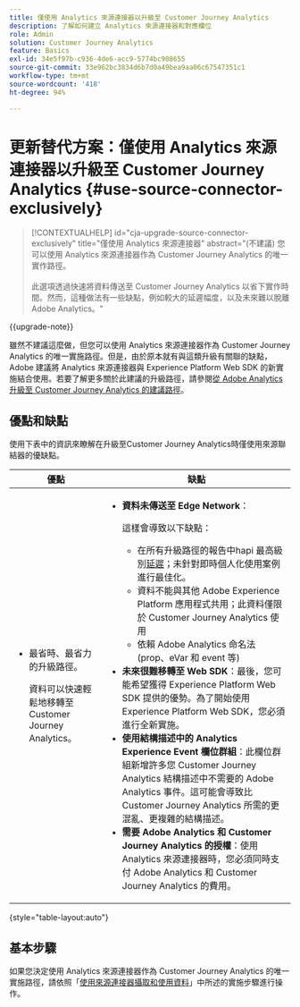 ```yaml
---
title: 僅使用 Analytics 來源連接器以升級至 Customer Journey Analytics
description: 了解如何建立 Analytics 來源連接器和對應欄位
role: Admin
solution: Customer Journey Analytics
feature: Basics
exl-id: 34e5f97b-c936-4de6-acc9-5774bc908655
source-git-commit: 33e962bc3834d6b7d0a49bea9aa06c67547351c1
workflow-type: tm+mt
source-wordcount: '418'
ht-degree: 94%

---
```


# 更新替代方案：僅使用 Analytics 來源連接器以升級至 Customer Journey Analytics {#use-source-connector-exclusively}

<!-- markdownlint-disable MD034 -->

>[!CONTEXTUALHELP]
>id="cja-upgrade-source-connector-exclusively"
>title="僅使用 Analytics 來源連接器"
>abstract="(不建議) 您可以使用 Analytics 來源連接器作為 Customer Journey Analytics 的唯一實作路徑。<br><br>此選項透過快速將資料傳送至 Customer Journey Analytics 以省下實作時間。然而，這種做法有一些缺點，例如較大的延遲幅度，以及未來難以脫離 Adobe Analytics。"

<!-- markdownlint-enable MD034 -->

{{upgrade-note}}

雖然不建議這麼做，但您可以使用 Analytics 來源連接器作為 Customer Journey Analytics 的唯一實施路徑。但是，由於原本就有與這類升級有關聯的缺點，Adobe 建議將 Analytics 來源連接器與 Experience Platform Web SDK 的新實施結合使用。若要了解更多關於此建議的升級路徑，請參閱[從 Adobe Analytics 升級至 Customer Journey Analytics 的建議路徑](/help/getting-started/cja-upgrade/cja-upgrade-recommendations.md)。

## 優點和缺點

使用下表中的資訊來瞭解在升級至Customer Journey Analytics時僅使用來源聯結器的優缺點。

| 優點 | 缺點 |
|----------|---------|
| <ul><li>最省時、最省力的升級路徑。 <p>資料可以快速輕鬆地移轉至 Customer Journey Analytics。</p></li></ul> | <ul><li>**資料未傳送至 Edge Network**： <p>這樣會導致以下缺點：</p><ul><li>在所有升級路徑的報告中hapi 最高級別[延遲](/help/technotes/guardrails.md#latencies)；未針對即時個人化使用案例進行最佳化。</li><li>資料不能與其他 Adob&#x200B;&#x200B;e Experience Platform 應用程式共用；此資料僅限於 Customer Journey Analytics 使用</li><li>依賴 Adobe Analytics 命名法 (prop、eVar 和 event 等)</li></ul><li>**未來很難移轉至 Web SDK**：最後，您可能希望獲得 Experience Platform Web SDK 提供的優勢。為了開始使用 Experience Platform Web SDK，您必須進行全新實施。</li><li>**使用結構描述中的 Analytics Experience Event 欄位群組**：此欄位群組新增許多您 Customer Journey Analytics 結構描述中不需要的 Adob&#x200B;&#x200B;e Analytics 事件。這可能會導致比 Customer Journey Analytics 所需的更混亂、更複雜的結構描述。</li><li>**需要 Adob&#x200B;&#x200B;e Analytics 和 Customer Journey Analytics 的授權**：使用 Analytics 來源連接器時，您必須同時支付 Adob&#x200B;&#x200B;e Analytics 和 Customer Journey Analytics 的費用。</li></ul> |

{style="table-layout:auto"}

## 基本步驟

如果您決定使用 Analytics 來源連接器作為 Customer Journey Analytics 的唯一實施路徑，請依照「[使用來源連接器攝取和使用資料](/help/data-ingestion/sources.md)」中所述的實施步驟進行操作。

